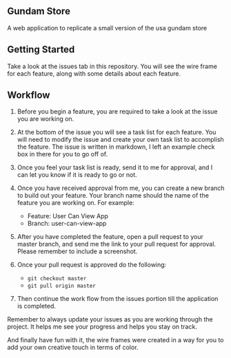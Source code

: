 ## Gundam Store

A web application to replicate a small version of the usa gundam store

## Getting Started

Take a look at the issues tab in this repository.  You will see the wire frame for each feature, along with some details about each feature.

## Workflow

1. Before you begin a feature, you are required to take a look at the issue you are working on.

1. At the bottom of the issue you will see a task list for each feature.  You will need to modify the issue and create your own task list to accomplish the feature.  The issue is written in markdown, I left an example check box in there for you to go off of.

1. Once you feel your task list is ready, send it to me for approval, and I can let you know if it is ready to go or not.

1. Once you have received approval from me, you can create a new branch to build out your feature.  Your branch name should the name of the feature you are working on.  For example:
    - Feature: User Can View App
    - Branch: user-can-view-app

1. After you have completed the feature, open a pull request to your master branch, and send me the link to your pull request for approval.  Please remember to include a screenshot.

1. Once your pull request is approved do the following:

    - `git checkout master`
    - `git pull origin master`

1. Then continue the work flow from the issues portion till the application is completed.

Remember to always update your issues as you are working through the project. It helps me see your progress and helps you stay on track.

And finally have fun with it, the wire frames were created in a way for you to add your own creative touch in terms of color.
